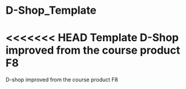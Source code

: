 # D-Shop_Template
<<<<<<< HEAD
Template D-Shop improved from the course product F8
=======
D-shop improved from the course product F8


